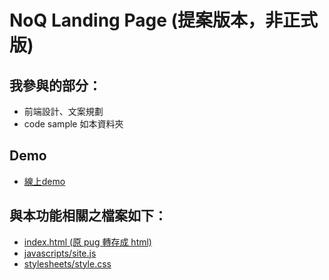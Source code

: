 # NoQ Landing Page (提案版本，非正式版)

## 我參與的部分：

- 前端設計、文案規劃
- code sample 如本資料夾


## Demo
- [線上demo](https://jillyz.github.io/Work/noq_landing_page/)

## 與本功能相關之檔案如下：

- [index.html (原 pug 轉存成 html)](https://github.com/jillyz/jillyz.github.io/blob/master/Work/noq_landing_page/index.html)
- [javascripts/site.js](https://github.com/jillyz/jillyz.github.io/blob/master/Work/noq_landing_page/javascripts/site.js)
- [stylesheets/style.css](https://github.com/jillyz/jillyz.github.io/blob/master/Work/noq_landing_page/stylesheets/style.css)



